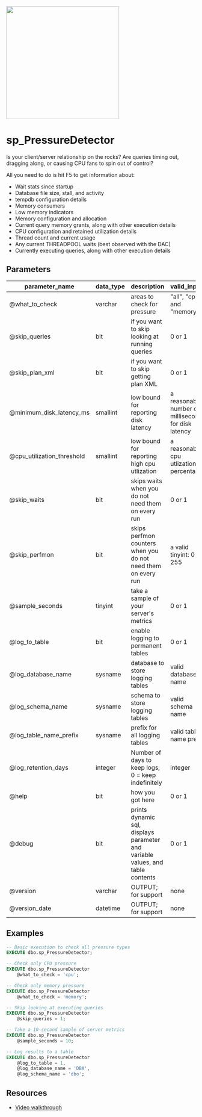 <img src="https://erikdarling.com/wp-content/uploads/2025/08/darling-data-logo_RGB.jpg" width="300px" />

# sp_PressureDetector

Is your client/server relationship on the rocks? Are queries timing out, dragging along, or causing CPU fans to spin out of control?

All you need to do is hit F5 to get information about:
* Wait stats since startup
* Database file size, stall, and activity
* tempdb configuration details
* Memory consumers
* Low memory indicators
* Memory configuration and allocation
* Current query memory grants, along with other execution details
* CPU configuration and retained utilization details
* Thread count and current usage 
* Any current THREADPOOL waits (best observed with the DAC)
* Currently executing queries, along with other execution details

## Parameters

|       parameter_name       | data_type |                                  description                                   |                     valid_inputs                     |   defaults   |
|----------------------------|-----------|--------------------------------------------------------------------------------|------------------------------------------------------|--------------|
| @what_to_check             | varchar   | areas to check for pressure                                                    | "all", "cpu", and "memory"                           | all          |
| @skip_queries              | bit       | if you want to skip looking at running queries                                 | 0 or 1                                               | 0            |
| @skip_plan_xml             | bit       | if you want to skip getting plan XML                                           | 0 or 1                                               | 0            |
| @minimum_disk_latency_ms   | smallint  | low bound for reporting disk latency                                           | a reasonable number of milliseconds for disk latency | 100          |
| @cpu_utilization_threshold | smallint  | low bound for reporting high cpu utlization                                    | a reasonable cpu utlization percentage               | 50           |
| @skip_waits                | bit       | skips waits when you do not need them on every run                             | 0 or 1                                               | 0            |
| @skip_perfmon              | bit       | skips perfmon counters when you do not need them on every run                  | a valid tinyint: 0-255                               | 0            |
| @sample_seconds            | tinyint   | take a sample of your server's metrics                                         | 0 or 1                                               | 0            |
| @log_to_table              | bit       | enable logging to permanent tables                                             | 0 or 1                                               | 0            |
| @log_database_name         | sysname   | database to store logging tables                                               | valid database name                                  | NULL         |
| @log_schema_name           | sysname   | schema to store logging tables                                                 | valid schema name                                    | NULL         |
| @log_table_name_prefix     | sysname   | prefix for all logging tables                                                  | valid table name prefix                               | 'PressureDetector' |
| @log_retention_days        | integer   | Number of days to keep logs, 0 = keep indefinitely                             | integer                                              | 30           |
| @help                      | bit       | how you got here                                                               | 0 or 1                                               | 0            |
| @debug                     | bit       | prints dynamic sql, displays parameter and variable values, and table contents | 0 or 1                                               | 0            |
| @version                   | varchar   | OUTPUT; for support                                                            | none                                                 | none; OUTPUT |
| @version_date              | datetime  | OUTPUT; for support                                                            | none                                                 | none; OUTPUT |

## Examples

```sql
-- Basic execution to check all pressure types
EXECUTE dbo.sp_PressureDetector;

-- Check only CPU pressure
EXECUTE dbo.sp_PressureDetector
    @what_to_check = 'cpu';

-- Check only memory pressure
EXECUTE dbo.sp_PressureDetector
    @what_to_check = 'memory';

-- Skip looking at executing queries
EXECUTE dbo.sp_PressureDetector
    @skip_queries = 1;

-- Take a 10-second sample of server metrics
EXECUTE dbo.sp_PressureDetector
    @sample_seconds = 10;

-- Log results to a table
EXECUTE dbo.sp_PressureDetector
    @log_to_table = 1,
    @log_database_name = 'DBA',
    @log_schema_name = 'dbo';
```

## Resources
* [Video walkthrough](https://www.erikdarling.com/sp_pressuredetector/)